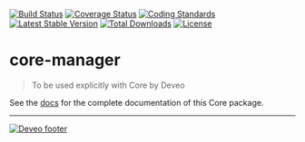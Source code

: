 [![Build Status](https://travis-ci.org/Deveodk/core-manager.svg?branch=master)](https://travis-ci.org/Deveodk/core-manager)
[![Coverage Status](https://coveralls.io/repos/github/Deveodk/core-manager/badge.svg?branch=master)](https://coveralls.io/github/Deveodk/core-manager?branch=master)
[![Coding Standards](https://img.shields.io/badge/cs-PSR--2--R-yellow.svg)](https://github.com/php-fig-rectified/fig-rectified-standards)
[![Latest Stable Version](https://poser.pugx.org/deveodk/core-manager/v/stable)](https://packagist.org/packages/deveodk/core-manager)
[![Total Downloads](https://poser.pugx.org/deveodk/core-manager/downloads)](https://packagist.org/packages/deveodk/core-manager)
[![License](https://poser.pugx.org/deveodk/core-manager/license)](https://packagist.org/packages/deveodk/core-manager)

# core-manager

> To be used explicitly with Core by Deveo

See the [docs](https://core-manager.deveo.io) for the complete documentation of this Core package.

---

[![Deveo footer](https://s3-eu-west-1.amazonaws.com/rk-solutions/github_footer.png)](https://deveo.dk)